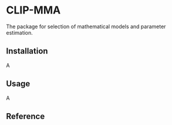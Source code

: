 # CLIP-MMA
The package for selection of mathematical models and parameter estimation.
## Installation
A
## Usage
A
## Reference
